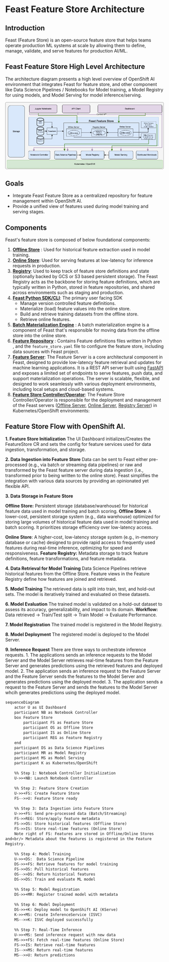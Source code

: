 # Feast Feature Store Architecture

<!-- sources:
https://docs.feast.dev/
https://rtd.feast.dev/
-->

## Introduction

Feast (Feature Store) is an open-source feature store that helps teams operate production ML systems at scale by allowing them to define, manage, validate, and serve features for production AI/ML.

## Feast Feature Store High Level Architecture

The architecture diagram presents a high level overview of OpenShift AI environment that integrates Feast for feature store, and other component like Data Science Pipelines / Notebooks for Model training, a Model Registry for using models, and Model Serving for model inference/serving. 

![feature-store-overview](images/feature-store-overview.jpg)

## Goals

- Integrate Feast Feature Store as a centralized repository for feature management within OpenShift AI. 
- Provide a unified view of features used during model training and serving stages.


## Components

Feast's feature store is composed of below foundational components: 
<!-- sources:
https://docs.feast.dev/getting-started/components

-->

1. [**Offline Store**](https://docs.feast.dev/getting-started/components/offline-store) : Used for historical feature extraction used in model training.
2. [**Online Store**](https://docs.feast.dev/getting-started/components/online-store): Used for serving features at low-latency for inference requests in production. 
3. [**Registry**](https://docs.feast.dev/getting-started/components/registry): Used to keep track of feature store definitions and state (optionally backed by GCS or S3 based persistent storage). The Feast Registry acts as the backbone for storing feature definitions, which are typically written in Python, stored in feature repositories, and shared across environments such as staging and production.
4. [**Feast Python SDK/CLI**](https://docs.feast.dev/reference/feast-cli-commands): The primary user facing SDK
   - Manage version controlled feature definitions.
   - Materialize (load) feature values into the online store.
   - Build and retrieve training datasets from the offline store.
   - Retrieve online features.
5. [**Batch Materialization Engine**](https://docs.feast.dev/getting-started/components/batch-materialization-engine) : A batch materialization engine is a component of Feast that's responsible for moving data from the offline store into the online store.
6. [**Feature Repository**](https://docs.feast.dev/reference/feature-repository/feature-store-yaml) : Contains Feature definitions files written in Python , and the `feature_store.yaml` file to configure the feature store, including data sources with Feast project.
7. [**Feature Server**](https://docs.feast.dev/reference/feature-servers/python-feature-server): The Feature Server is a core architectural component in Feast, designed to provide low-latency feature retrieval and updates for machine learning applications.
      It is a REST API server built using [FastAPI](https://fastapi.tiangolo.com/) and exposes a limited set of endpoints to serve features, push data, and support materialization operations. The server is scalable, flexible, and designed to work seamlessly with various deployment environments, including local setups and cloud-based systems.
8. [**Feature Store Controller/Operator**](https://github.com/feast-dev/feast/tree/master/infra/feast-operator): The Feature Store Controller/Operator is responsible for the deployment and management of the Feast servers ([Offline Server](https://docs.feast.dev/reference/feature-servers/offline-feature-server), [Online Server](https://docs.feast.dev/reference/feature-servers/python-feature-server), [Registry Server](https://github.com/feast-dev/feast/blob/master/docs/reference/feature-servers/registry-server.md)) in Kubernetes/OpenShift environments:

## Feature Store Flow with OpenShift AI.

**1. Feature Store Initialization**
The UI Dashboard initializes/Creates the FeatureStore CR and sets the config for feature services used for data ingestion, transformation, and storage.

**2. Data Ingestion into Feature Store**
Data can be sent to Feast either pre-processed (e.g., via batch or streaming data pipelines) or raw and transformed by the Feast feature server during data ingestion (i.e., transformed prior to being written to the online store). Feast simplifies the integration with various data sources by providing an opinionated yet flexible API.

**3. Data Storage in Feature Store**

**Offline Store:** Persistent storage (database/warehouse) for historical feature data used in model training and batch scoring.
**Offline Store**: A lower-cost, persistent storage system (e.g., data warehouse) optimized for storing large volumes of historical feature data used in model training and batch scoring. It prioritizes storage efficiency over low-latency access.

**Online Store**: A higher-cost, low-latency storage system (e.g., in-memory database or cache) designed to provide rapid access to frequently used features during real-time inference, optimizing for speed and responsiveness.
**Feature Registry:** Metadata storage to track feature definitions, feature transformations, and feature metadata.

**4. Data Retrieval for Model Training**
Data Science Pipelines retrieve historical features from the Offline Store. Feature views in the Feature Registry define how features are joined and retrieved.

**5. Model Training**
The retrieved data is split into train, test, and hold-out sets. The model is iteratively trained and evaluated on these datasets.

**6. Model Evaluation**
The trained model is validated on a hold-out dataset to assess its accuracy, generalizability, and impact to its domain.
**Workflow:** Data retrieved → Train/Test split → Train Model → Evaluate Performance.

**7. Model Registration**
The trained model is registered in the Model Registry. 

**8. Model Deployment**
The registered model is deployed to the Model Server.

**9. Inference Request**
There are three ways to orchestrate inference requests. 
    1. The applications sends an inference requests to the Model Server and the Model Server retrieves real-time features from the Feature Server and generates predictions using the retrieved features and deployed model.
    2. The application sends an inference request to the Feature Server and the Feature Server sends the features to the Model Server and generates predictions using the deployed model.
    3. The application sends a request to the Feature Server and sends the features to the Model Server whcih generates predictions using the deployed model.


```mermaid
sequenceDiagram
    actor U as UI Dashboard
    participant NB as Notebook Controller
    box Feature Store
        participant FS as Feature Store
        participant OS as Offline Store
        participant IS as Online Store
        participant REG as Feature Registry
    end
    participant DS as Data Science Pipelines
    participant MR as Model Registry
    participant MS as Model Serving
    participant K as Kubernetes/OpenShift

    %% Step 1: Notebook Controller Initialization
    U->>+NB: Launch Notebook Controller

    %% Step 2: Feature Store Creation
    U->>+FS: Create Feature Store
    FS-->>U: Feature Store ready

    %% Step 3: Data Ingestion into Feature Store
    U->>+FS: Send pre-processed data (Batch/Streaming)
    FS->>REG: Store/apply feature metadata
    FS->>OS: Store historical features (Offline Store)
    FS->>IS: Store real-time features (Online Store)
    Note right of FS: Features are stored in Offline/Online Stores and<br/> Metadata about the features is registered in the Feature Registry.

    %% Step 4: Model Training
    U->>+DS:  Data Science Pipeline
    DS->>+FS: Retrieve features for model training
    FS->>OS: Pull historical features
    OS-->>DS: Return historical features
    DS->>DS: Train and evaluate ML model

    %% Step 5: Model Registration
    DS->>+MR: Register trained model with metadata

    %% Step 6: Model Deployment
    DS->>+K: Deploy model to OpenShift AI (KServe)
    K->>+MS: Create InferenceService (ISVC)
    MS-->>K: ISVC deployed successfully

    %% Step 7: Real-Time Inference
    U->>+MS: Send inference request with new data
    MS->>+FS: Fetch real-time features (Online Store)
    FS->>IS: Retrieve real-time features
    IS-->>MS: Return real-time features
    MS-->>U: Return predictions

```

